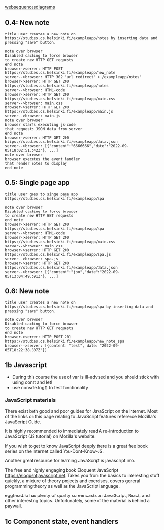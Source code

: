 [websequencesdiagrams](https://www.websequencediagrams.com)

## 0.4: New note
```
title user creates a new note on https://studies.cs.helsinki.fi/exampleapp/notes by inserting data and pressing "save" button.

note over browser 
Disabled caching to force browser
to create new HTTP GET requests
end note
browser->server: HTTP POST https://studies.cs.helsinki.fi/exampleapp/new_note
server-->browser: HTTP 302 "url redirect" > /exampleapp/notes"
browser->server: HTTP GET 200 https://studies.cs.helsinki.fi/exampleapp/notes
server-->browser: HTML-code
browser->server: HTTP GET 200 https://studies.cs.helsinki.fi/exampleapp/main.css
server-->browser: main.css
browser->server: HTTP GET 200 https://studies.cs.helsinki.fi/exampleapp/main.js
server-->browser: main.js
note over browser
browser starts executing js-code
that requests JSON data from server
end note
browser->server: HTTP GET 200 https://studies.cs.helsinki.fi/exampleapp/data.json
server-->browser: [{"content":"6666666","date":"2022-09-05T18:02:51.542Z"}, ...]
note over browser
browser executes the event handler
that render notes to display
end note 
```
## 0.5: Single page app
```uml
title user goes to singe page app https://studies.cs.helsinki.fi/exampleapp/spa 

note over browser 
Disabled caching to force browser
to create new HTTP GET requests
end note
browser->server: HTTP GET 200 https://studies.cs.helsinki.fi/exampleapp/spa
server-->browser: HTML-code
browser->server: HTTP GET 200 https://studies.cs.helsinki.fi/exampleapp/main.css
server-->browser: main.css
browser->server: HTTP GET 200 https://studies.cs.helsinki.fi/exampleapp/spa.js
server-->browser: spa.js
browser->server: HTTP GET 200  https://studies.cs.helsinki.fi/exampleapp/data.json
server-->browser: [{"content":"joo","date":"2022-09-05T13:04:49.591Z"}, ...]
```
## 0.6: New note
```uml
title user creates a new note on https://studies.cs.helsinki.fi/exampleapp/spa by inserting data and pressing "save" button.

note over browser 
Disabled caching to force browser
to create new HTTP GET requests
end note
browser->server: HTTP POST 201 https://studies.cs.helsinki.fi/exampleapp/new_note_spa
browser-->server: [{content: "test", date: "2022-09-05T18:22:38.307Z"}]
```

## 1b Javascript
- During this course the use of var is ill-advised and you should stick with using const and let! 
- use console.log() to test functionality
### JavaScript materials
There exist both good and poor guides for JavaScript on the Internet. Most of the links on this page relating to JavaScript features reference Mozilla's JavaScript Guide.

It is highly recommended to immediately read A re-introduction to JavaScript (JS tutorial) on Mozilla's website.

If you wish to get to know JavaScript deeply there is a great free book series on the Internet called You-Dont-Know-JS.

Another great resource for learning JavaScript is javascript.info.

The free and highly engaging book Eloquent JavaScript https://eloquentjavascript.net. Takes you from the basics to interesting stuff quickly, a mixture of theory projects and exercises, covers general programming theory as well as the JavaScript language.

egghead.io has plenty of quality screencasts on JavaScript, React, and other interesting topics. Unfortunately, some of the material is behind a paywall.

## 1c Component state, event handlers
